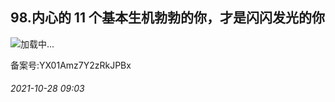 ## 98.内心的 11 个基本生机勃勃的你，才是闪闪发光的你
![](https://pic3.zhimg.com/v2-8b54216258978c52d9fa5006c6385bf6.webp)加载中...

备案号:YX01Amz7Y2zRkJPBx


###### 2021-10-28 09:03
